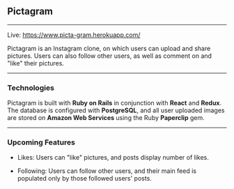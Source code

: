 ## Pictagram
------

Live: https://www.picta-gram.herokuapp.com/

Pictagram is an Instagram clone, on which users can upload and share pictures. Users can also follow other users, as well as comment on and "like" their pictures.

***

### Technologies

Pictagram is built with **Ruby on Rails** in conjunction with **React** and **Redux**. The database is configured with **PostgreSQL**, and all user uploaded images are stored on **Amazon Web Services** using the Ruby **Paperclip** gem.

***

### Upcoming Features

- Likes: Users can "like" pictures, and posts display number of likes.

- Following: Users can follow other users, and their main feed is populated only by those followed users' posts.
